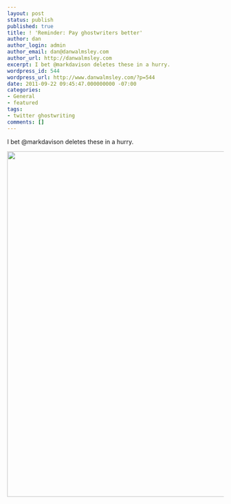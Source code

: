 ```yaml
---
layout: post
status: publish
published: true
title: ! 'Reminder: Pay ghostwriters better'
author: dan
author_login: admin
author_email: dan@danwalmsley.com
author_url: http://danwalmsley.com
excerpt: I bet @markdavison deletes these in a hurry.
wordpress_id: 544
wordpress_url: http://www.danwalmsley.com/?p=544
date: 2011-09-22 09:45:47.000000000 -07:00
categories:
- General
- featured
tags:
- twitter ghostwriting
comments: []
---
```

I bet @markdavison deletes these in a hurry.

<a href="http://www.danwalmsley.com/wp-content/uploads/2011/08/ghostwriter_fail.png"><img class="aligncenter size-full wp-image-550" title="ghostwriter_fail" src="http://www.danwalmsley.com/wp-content/uploads/2011/08/ghostwriter_fail.png" alt="" width="534" height="805" /></a>
